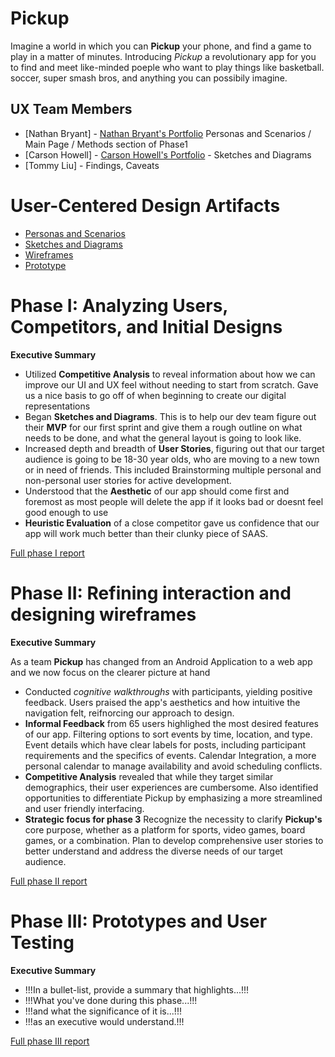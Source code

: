 # Pickup

Imagine a world in which you can **Pickup** your phone, and find a game to play in a matter of minutes. Introducing _Pickup_ a revolutionary app for you to find and meet like-minded poeple who want to play things like basketball. soccer, super smash bros, and anything you can possibily imagine.

## UX Team Members

* [Nathan Bryant] - [Nathan Bryant's Portfolio](https://usabilityengineering.github.io/ux-jounal-NathanBryant/) Personas and Scenarios / Main Page / Methods section of Phase1
* [Carson Howell] - [Carson Howell's Portfolio](https://usabilityengineering.github.io/ux-journal-cthowell02/) - Sketches and Diagrams
* [Tommy Liu] - Findings, Caveats

# User-Centered Design Artifacts

* [Personas and Scenarios](personas/)
* [Sketches and Diagrams](sketches/) 
* [Wireframes](wireframes/) 
* [Prototype](https://www.figma.com/proto/0ytLUPJcX1VBVTpvRsm9Qh/1st-Wireframes?node-id=6-791&p=f&t=kxECCvyXUsXWvi4u-1&scaling=min-zoom&content-scaling=fixed&page-id=6%3A491&starting-point-node-id=6%3A791)

# Phase I: Analyzing Users, Competitors, and Initial Designs

**Executive Summary**

* Utilized **Competitive Analysis** to reveal information about how we can improve our UI and UX feel without needing to start from scratch. Gave us a nice basis to go off of when beginning to create our digital representations
* Began **Sketches and Diagrams**. This is to help our dev team figure out their **MVP** for our first sprint and give them a rough outline on what needs to be done, and what the general layout is going to look like.
* Increased depth and breadth of **User Stories**, figuring out that our target audience is going to be 18-30 year olds, who are moving to a new town or in need of friends. This included Brainstorming multiple personal and non-personal user stories for active development.
* Understood that the **Aesthetic** of our app should come first and foremost as most people will delete the app if it looks bad or doesnt feel good enough to use
* **Heuristic Evaluation** of a close competitor gave us confidence that our app will work much better than their clunky piece of SAAS.



[Full phase I report](phaseI/)

# Phase II: Refining interaction and designing wireframes

**Executive Summary**

As a team **Pickup** has changed from an Android Application to a web app and we now focus on the clearer picture at hand
- Conducted *cognitive walkthroughs* with participants, yielding positive feedback. Users praised the app's aesthetics and how intuitive the navigation felt, reifnorcing our approach to design. 
- **Informal Feedback** from 65 users highlighed the most desired features of our app. Filtering options to sort events by time, location, and type. Event details which have clear labels for posts, including participant requirements and the specifics of events. Calendar Integration, a more personal calendar to manage availability and avoid scheduling conflicts.
- **Competitive Analysis** revealed that while they target similar demographics, their user experiences are cumbersome. Also identified opportunities to differentiate Pickup by emphasizing a more streamlined and user friendly interfacing.
- **Strategic focus for phase 3** Recognize the necessity to clarify **Pickup's** core purpose, whether as a platform for sports, video games, board games, or a combination. Plan to develop comprehensive user stories to better understand and address the diverse needs of our target audience.

[Full phase II report](phaseII/)

# Phase III: Prototypes and User Testing

**Executive Summary**

* !!!In a bullet-list, provide a summary that highlights...!!!
* !!!What you've done during this phase...!!!
* !!!and what the significance of it is...!!!
* !!!as an executive would understand.!!!

[Full phase III report](phaseIII/)
